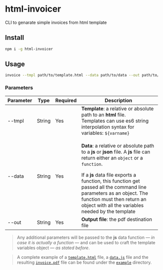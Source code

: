 # html-invoicer

CLI to genarate simple invoices from html template

## Install

```bash
npm i -g html-invoicer
```

## Usage

```bash
invoice --tmpl path/to/template.html --data path/to/data --out path/to/output.pdf --any 12 --kind "of additional" --params possible
```

### Parameters

| Parameter   | Type        | Required      | Description |
|-------------|-------------|---------------|-------------|
| --tmpl    | String      | Yes        | **Template**: a relative or absolute path to an **html** file.<br>Templates can use es6 string interpolation syntax for variables: `${varname}`|
| --data     | String      | Yes        | <p>**Data**: a relative or absolute path to a **js** or **json** file. A **js** file can return either an `object` or a `function`.</p> If a **js** data file exports a function, this function get passed all the command line parameters as an object. The function must then return an object with all the variables needed by the template|
| --out     | String      | Yes        | **Output file**: the pdf destination file|

> Any additional parameters will be passed to the **js** data function — _in case it is actually a function_ — and can be used to craft the template variables object — _as stated before_.

> A complete example of a [`template.html`](https://github.com/janouma/html-invoicer/blob/master/example/template.html) file, a [`data.js`](https://github.com/janouma/html-invoicer/blob/master/example/data.js) file and the resulting [`invoice.pdf`](https://github.com/janouma/html-invoicer/blob/master/example/invoice.pdf) file can be found under the [`example`](https://github.com/janouma/html-invoicer/tree/master/example) directory.